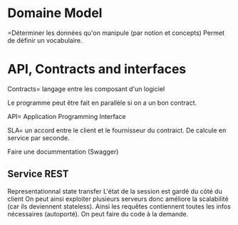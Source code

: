 Domaine Model
==============

=Déterminer les données qu'on manipule (par notion et concepts)
Permet de définir un vocabulaire.

API, Contracts and interfaces
==============================

Contracts= langage entre les composant d'un logiciel

Le programme peut être fait en parallèle si on a un bon contract.

API= Application Programming Interface

SLA= un accord entre le client et le fournisseur du contraict. De calcule en service par seconde.

Faire une docummentation (Swagger)

## Service REST
Representationnal state transfer
L'état de la session est gardé du côté du client
On peut ainsi exploiter plusieurs serveurs donc améliore la scalabilité (car ils deviennent stateless).
Ainsi les requêtes contiennent toutes les infos nécessaires (autoporté).
On peut faire du code à la demande.
